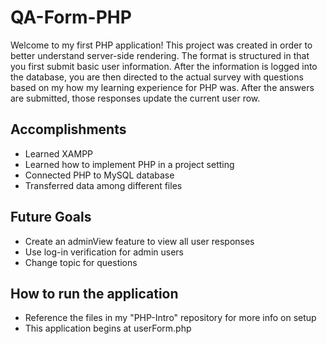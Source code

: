 # QA-Form-PHP
 
Welcome to my first PHP application! This project was created in order to better understand server-side rendering. The format is structured in that you first submit basic user information. After the information is logged into the database, you are then directed to the actual survey with questions based on my how my learning experience for PHP was. After the answers are submitted, those responses update the current user row.

## Accomplishments
- Learned XAMPP
- Learned how to implement PHP in a project setting
- Connected PHP to MySQL database
- Transferred data among different files

## Future Goals
- Create an adminView feature to view all user responses
- Use log-in verification for admin users
- Change topic for questions

## How to run the application
- Reference the files in my "PHP-Intro" repository for more info on setup
- This application begins at userForm.php